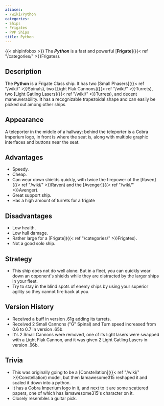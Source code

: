 ```yaml
---
aliases:
- /wiki/Python
categories:
- Ships
- Frigates
- PVP Ships
title: Python
---
```


{{< shipInfobox >}} The **_Python_** is a fast and powerful [**Frigate**]({{< ref "/categories/" >}}Frigates).

## Description

The **Python** is a Frigate Class ship. It has two [Small Phasers]({{< ref "/wiki/" >}}Spinals), two [Light Flak Cannons]({{< ref "/wiki/" >}}Turrets), two [Light Gatling Lasers]({{< ref "/wiki/" >}}Turrets), and decent maneuverability. It has a recognizable trapezoidal shape and can easily be picked out among other ships.

## Appearance

A teleporter in the middle of a hallway: behind the teleporter is a Cobra Imperium logo, in front is where the seat is, along with multiple graphic interfaces and buttons near the seat.

## Advantages

- Speedy.
- Cheap.
- Can wear down shields quickly, with twice the firepower of the [Raven]({{< ref "/wiki/" >}}Raven) and the [Avenger]({{< ref "/wiki/" >}}Avenger).
- Great support ship.
- Has a high amount of turrets for a frigate

## Disadvantages

- Low health.
- Low hull damage.
- Rather large for a [Frigate]({{< ref "/categories/" >}}Frigates).
- Not a good solo ship.

## Strategy

- This ship does not do well alone. But in a fleet, you can quickly wear down an opponent's shields while they are distracted by the larger ships in your fleet.
- Try to stay in the blind spots of enemy ships by using your superior agility so they cannot fire back at you.

## Version History 

- Received a buff in version .61g adding its turrets.
- Received 2 Small Cannons ("G" Spinal) and Turn speed increased from 0.6 to 0.7 in version .65b.
- It's 2 Small Cannons were removed, one of its light lasers were swapped with a Light Flak Cannon, and it was given 2 Light Gatling Lasers in version .66b.

## Trivia

- This was originally going to be a [Constellation]({{< ref "/wiki/" >}}Constellation) model, but then Iamawesome315 reshaped it and scaled it down into a python.
- It has a Cobra Imperium logo in it, and next to it are some scattered papers, one of which has Iamawesome315's character on it.
- Closely resembles a guitar pick.